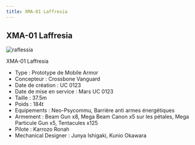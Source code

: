 ```yaml
---
title: XMA-01 Laffresia
---
```


XMA-01 Laffresia
----------------


![raflessia](/images/stories/saga/F91/mechas/crossbone/raflessia.gif)


XMA-01 Laffresia   
  
- Type : Prototype de Mobile Armor  
- Concepteur : Crossbone Vanguard  
- Date de création : UC 0123  
- Date de mise en service : Mars UC 0123  
- Taille : 37.5m  
- Poids : 184t  
- Equipements : Neo-Psycommu, Barrière anti armes énergétiques  
- Armement : Beam Gun x8, Mega Beam Canon x5 sur les pétales, Mega Particule Gun x5, Tentacules x125  
- Pilote : Karrozo Ronah  
- Mechanical Designer : Junya Ishigaki, Kunio Okawara  
  


